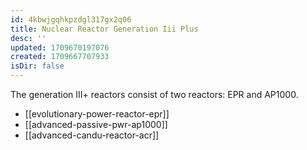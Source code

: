 ```yaml
---
id: 4kbwjgqhkpzdgl317gx2q06
title: Nuclear Reactor Generation Iii Plus
desc: ''
updated: 1709670197076
created: 1709667707933
isDir: false
---
```

The generation III+ reactors consist of two reactors: EPR and AP1000.


- [[evolutionary-power-reactor-epr]]
- [[advanced-passive-pwr-ap1000]]
- [[advanced-candu-reactor-acr]]